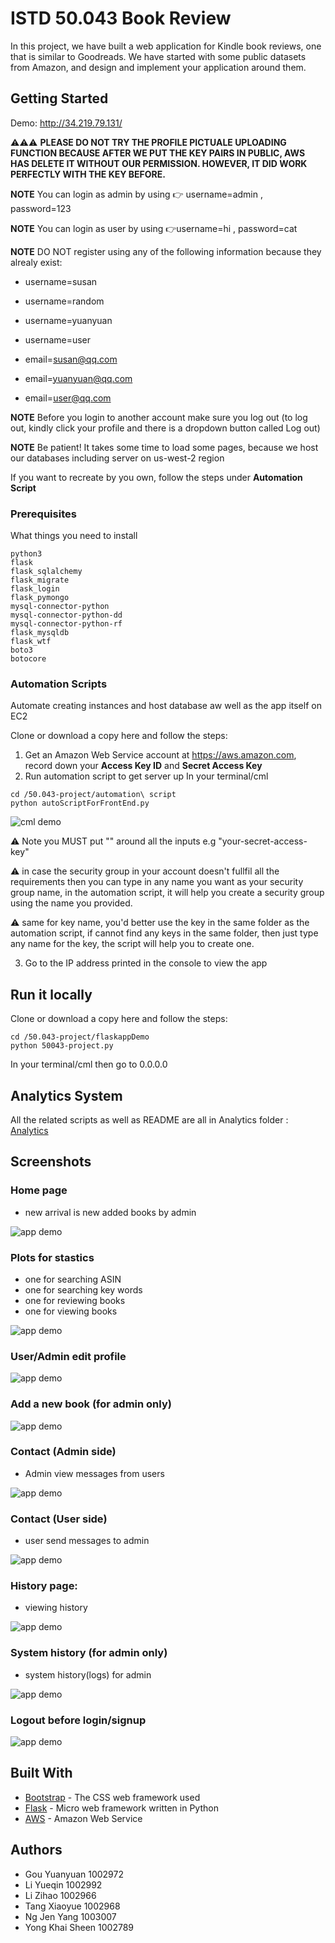# ISTD 50.043 Book Review

In this project, we have built a web application for Kindle book reviews, one that is similar to Goodreads. We have started with some public datasets from Amazon, and design and implement your application around them.

## Getting Started

Demo: http://34.219.79.131/

⚠️⚠️⚠️ **PLEASE DO NOT TRY THE PROFILE PICTUALE UPLOADING FUNCTION BECAUSE AFTER WE PUT THE KEY PAIRS IN PUBLIC, AWS HAS DELETE IT WITHOUT OUR PERMISSION. HOWEVER, IT DID WORK PERFECTLY WITH THE KEY BEFORE.**

**NOTE** You can login as admin by using 👉 username=admin , password=123

**NOTE** You can login as user by using 👉username=hi , password=cat

**NOTE** DO NOT register using any of the following information because they alrealy exist:

* username=susan

* username=random

* username=yuanyuan

* username=user

* email=susan@qq.com

* email=yuanyuan@qq.com

* email=user@qq.com

**NOTE** Before you login to another account make sure you log out (to log out, kindly click your profile and there is a dropdown button called Log out)

**NOTE** Be patient! It takes some time to load some pages, because we host our databases including server on us-west-2 region 

If you want to recreate by you own, follow the steps under **Automation Script**



### Prerequisites

What things you need to install

```
python3
flask
flask_sqlalchemy
flask_migrate
flask_login
flask_pymongo
mysql-connector-python
mysql-connector-python-dd
mysql-connector-python-rf
flask_mysqldb
flask_wtf
boto3
botocore
```

### Automation Scripts

Automate creating instances and host database aw well as the app itself on EC2

Clone or download a copy here and follow the steps:
1. Get an Amazon Web Service account at https://aws.amazon.com, record down your **Access Key ID** and **Secret Access Key**
2. Run automation script to get server up
In your terminal/cml
```
cd /50.043-project/automation\ script
python autoScriptForFrontEnd.py
```
![cml demo](screenshot/automation1.png)

⚠️ Note you MUST put "" around all the inputs e.g "your-secret-access-key"

⚠️ in case the security group in your account doesn't fullfil all the requirements then you can type in any name you want as your security group name, in the automation script, it will help you create a security group using the name you provided.

⚠️ same for key name, you'd better use the key in the same folder as the automation script, if cannot find any keys in the same folder, then just type any name for the key, the script will help you to create one.

3. Go to the IP address printed in the console to view the app

## Run it locally

Clone or download a copy here and follow the steps:
```
cd /50.043-project/flaskappDemo
python 50043-project.py
```
In your terminal/cml then go to 0.0.0.0

## Analytics System

All the related scripts as well as README are all in Analytics folder : [Analytics](https://github.com/yqyqyq123/50.043-project/blob/master/Analytics/Readme.md)

## Screenshots

### Home page

- new arrival is new added books by admin

![app demo](screenshot/app-screenshot1.png)

### Plots for stastics

- one for searching ASIN
- one for searching key words
- one for reviewing books
- one for viewing books

![app demo](screenshot/app-screenshot7.png)

### User/Admin edit profile

![app demo](screenshot/app-screenshot8.png)

### Add a new book (for admin only)

![app demo](screenshot/app-screenshot2.png)

### Contact (Admin side)

- Admin view messages from users

![app demo](screenshot/app-screenshot3.png)

### Contact (User side)

- user send messages to admin

![app demo](screenshot/app-screenshot4.png)

### History page:

- viewing history

![app demo](screenshot/app-screenshot5.png)

### System history (for admin only)

- system history(logs) for admin

![app demo](screenshot/app-screenshot6.png)

### Logout before login/signup

![app demo](screenshot/app-screenshot9.png)


## Built With

* [Bootstrap](https://getbootstrap.com/) - The CSS web framework used
* [Flask](https://maven.apache.org/) - Micro web framework written in Python
* [AWS](https://aws.amazon.com) - Amazon Web Service


## Authors
* Gou Yuanyuan 1002972
* Li Yueqin 1002992
* Li Zihao 1002966
* Tang Xiaoyue 1002968
* Ng Jen Yang 1003007
* Yong Khai Sheen 1002789


